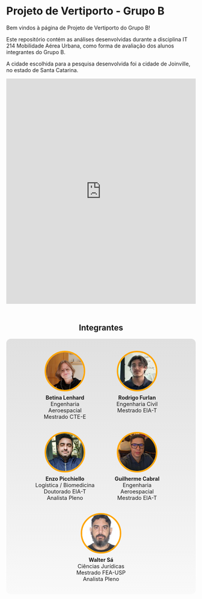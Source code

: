 # Projeto de Vertiporto - Grupo B

Bem vindos à página de Projeto de Vertiporto do Grupo B! 

Este repositório contém as análises desenvolvidas durante a disciplina IT 214 Mobilidade Aérea Urbana, como forma de avaliação dos alunos integrantes do Grupo B.

A cidade escolhida para a pesquisa desenvolvida foi a cidade de Joinville, no estado de Santa Catarina.

<iframe src="https://geo.joinville.sc.gov.br/portal/apps/simgeo/index.html?id=0e2ffa64f4254dda952757813efb6565" width="100%" height="600px" style="border: none;"> </iframe>


<h2 style="text-align: center; margin-top: 3rem;">Integrantes</h2>

<div style="background: linear-gradient(to top, #f9f9f9, #e0e0e0); padding: 2rem 1rem; border-radius: 12px;">

  <div style="display: flex; justify-content: center; flex-wrap: wrap; gap: 2rem;">

<!-- Membro 1 -->
<div style="text-align: center; width: 160px;">
  <div style="width: 100px; height: 100px; margin: 0 auto; overflow: hidden; border: 4px solid orange; border-radius: 50%;">
    <img src="img/betina.jpeg" style="width: 100%; height: 100%; object-fit: cover;">
  </div>
  <p style="font-weight: bold; margin: 0.5rem 0 0;">Betina Lenhard</p>
  <p style="font-size: 0.9rem; margin: 0;">Engenharia Aeroespacial<br>Mestrado CTE-E</p>
</div>

<!-- Membro 2 -->
<div style="text-align: center; width: 160px;">
  <div style="width: 100px; height: 100px; margin: 0 auto; overflow: hidden; border: 4px solid orange; border-radius: 50%;">
    <img src="img/rodrigo.png" style="width: 100%; height: 100%; object-fit: cover;">      
  </div>
  <p style="font-weight: bold; margin: 0.5rem 0 0;">Rodrigo Furlan</p>
  <p style="font-size: 0.9rem; margin: 0;">Engenharia Civil<br>Mestrado EIA-T</p>
</div>

<!-- Membro 3 -->
  <div style="text-align: center; width: 160px;">
      <div style="width: 100px; height: 100px; margin: 0 auto; overflow: hidden; border: 4px solid orange; border-radius: 50%;">
        <img src="img/enzo.png" style="width: 100%; height: 100%; object-fit: cover;">      
      </div>
      <p style="font-weight: bold; margin: 0.5rem 0 0;">Enzo Picchiello</p>
      <p style="font-size: 0.9rem; margin: 0;">Logística / Biomedicina<br>Doutorado EIA-T<br>Analista Pleno</p>
    </div>

<!-- Membro 4 -->
  <div style="text-align: center; width: 160px;">
      <div style="width: 100px; height: 100px; margin: 0 auto; overflow: hidden; border: 4px solid orange; border-radius: 50%;">
        <img src="img/guilherme.jpeg" style="width: 100%; height: 100%; object-fit: cover;">      
      </div>
      <p style="font-weight: bold; margin: 0.5rem 0 0;">Guilherme Cabral</p>
      <p style="font-size: 0.9rem; margin: 0;">Engenharia Aeroespacial<br>Mestrado EIA-T</p>
    </div>

<!-- Membro 5 -->
  <div style="text-align: center; width: 160px;">
      <div style="width: 100px; height: 100px; margin: 0 auto; overflow: hidden; border: 4px solid orange; border-radius: 50%;">
        <img src="img/walter.png" style="width: 100%; height: 100%; object-fit: cover;">      
      </div>
      <p style="font-weight: bold; margin: 0.5rem 0 0;">Walter Sá</p>
      <p style="font-size: 0.9rem; margin: 0;">Ciências Jurídicas<br>Mestrado FEA-USP<br>Analista Pleno</p>
    </div>

  </div>
</div>